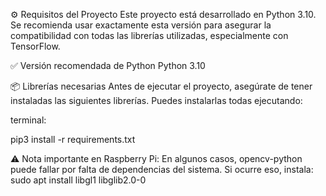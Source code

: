 ⚙️ Requisitos del Proyecto
Este proyecto está desarrollado en Python 3.10. Se recomienda usar exactamente esta versión para asegurar la compatibilidad con todas las librerías utilizadas, especialmente con TensorFlow.

✅ Versión recomendada de Python
Python 3.10

📦 Librerías necesarias
Antes de ejecutar el proyecto, asegúrate de tener instaladas las siguientes librerías. Puedes instalarlas todas ejecutando:

terminal:

pip3 install -r requirements.txt


⚠️ Nota importante en Raspberry Pi: En algunos casos, opencv-python puede fallar por falta de dependencias del sistema. Si ocurre eso, instala:
sudo apt install libgl1 libglib2.0-0
